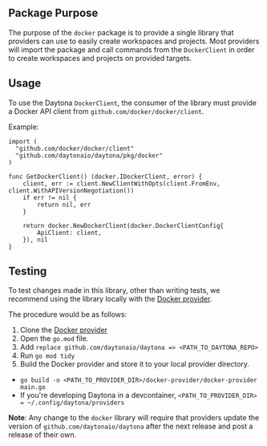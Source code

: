 ## Package Purpose

The purpose of the `docker` package is to provide a single library that providers can use to easily create workspaces and projects.
Most providers will import the package and call commands from the `DockerClient` in order to create workspaces and projects on provided targets.

## Usage

To use the Daytona `DockerClient`, the consumer of the library must provide a Docker API client from `github.com/docker/docker/client`.

Example:
```golang
import (
  "github.com/docker/docker/client"
  "github.com/daytonaio/daytona/pkg/docker"
)

func GetDockerClient() (docker.IDockerClient, error) {
	client, err := client.NewClientWithOpts(client.FromEnv, client.WithAPIVersionNegotiation())
	if err != nil {
		return nil, err
	}

	return docker.NewDockerClient(docker.DockerClientConfig{
		ApiClient: client,
	}), nil
}
```

## Testing

To test changes made in this library, other than writing tests, we recommend using the library locally with the [Docker provider](https://github.com/daytonaio/daytona-provider-docker).

The procedure would be as follows:
1. Clone the [Docker provider](https://github.com/daytonaio/daytona-provider-docker)
1. Open the `go.mod` file.
1. Add `replace github.com/daytonaio/daytona => <PATH_TO_DAYTONA_REPO>`
1. Run `go mod tidy`
1. Build the Docker provider and store it to your local provider directory.
 - `go build -o <PATH_TO_PROVIDER_DIR>/docker-provider/docker-provider main.go`
 - If you're developing Daytona in a devcontainer, `<PATH_TO_PROVIDER_DIR> = ~/.config/daytona/providers`

**Note**: Any change to the `docker` library will require that providers update the version of `github.com/daytonaio/daytona` after the next release and post a release of their own.
